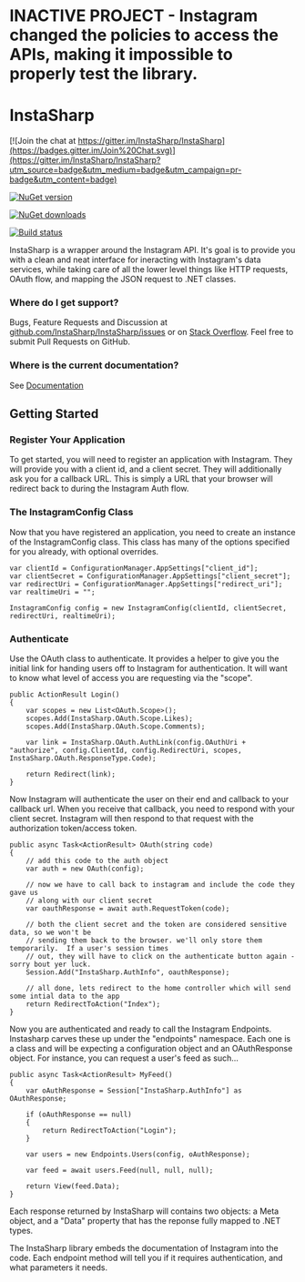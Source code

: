 # INACTIVE PROJECT - Instagram changed the policies to access the APIs, making it impossible to properly test the library.


# InstaSharp

[![Join the chat at https://gitter.im/InstaSharp/InstaSharp](https://badges.gitter.im/Join%20Chat.svg)](https://gitter.im/InstaSharp/InstaSharp?utm_source=badge&utm_medium=badge&utm_campaign=pr-badge&utm_content=badge)

[![NuGet version](https://img.shields.io/nuget/v/InstaSharp.svg)](https://www.nuget.org/packages/InstaSharp)

[![NuGet downloads](https://img.shields.io/nuget/dt/InstaSharp.svg)](https://www.nuget.org/packages/InstaSharp)

[![Build status](https://ci.appveyor.com/api/projects/status/ch334xwq15i9pcum)](https://ci.appveyor.com/project/Fujiy/instasharp)

InstaSharp is a wrapper around the Instagram API.  It's goal is to provide you with a clean and neat interface for ineracting with Instagram's data services, while taking care of all the lower level things like HTTP requests, OAuth flow, and mapping the JSON request to .NET classes.

### Where do I get support?

Bugs, Feature Requests and Discussion at [github.com/InstaSharp/InstaSharp/issues](https://github.com/InstaSharp/InstaSharp/issues) or on [Stack Overflow](http://stackoverflow.com/questions/tagged/instasharp). Feel free to submit Pull Requests on GitHub.

### Where is the current documentation?

See [Documentation](http://instasharp.github.io/InstaSharp/Documentation/index.html)

## Getting Started

### Register Your Application 
 
To get started, you will need to register an application with Instagram.  They will provide you with a client id, and a client secret.  They will additionally ask you for a callback URL. This is simply a URL that your browser will redirect back to during the Instagram Auth flow.

### The InstagramConfig Class

Now that you have registered an application, you need to create an instance of the InstagramConfig class.  This class has many of the options specified for you already, with optional overrides.

	var clientId = ConfigurationManager.AppSettings["client_id"];
	var clientSecret = ConfigurationManager.AppSettings["client_secret"];
	var redirectUri = ConfigurationManager.AppSettings["redirect_uri"];
	var realtimeUri = "";

	InstagramConfig config = new InstagramConfig(clientId, clientSecret, redirectUri, realtimeUri);

### Authenticate

Use the OAuth class to authenticate. It provides a helper to give you the initial link for handing users off to Instagram for authentication.  It will want to know what level of access you are requesting via the "scope".

    public ActionResult Login()
    {
        var scopes = new List<OAuth.Scope>();
        scopes.Add(InstaSharp.OAuth.Scope.Likes);
        scopes.Add(InstaSharp.OAuth.Scope.Comments);

        var link = InstaSharp.OAuth.AuthLink(config.OAuthUri + "authorize", config.ClientId, config.RedirectUri, scopes, InstaSharp.OAuth.ResponseType.Code);

        return Redirect(link);
    }

Now Instagram will authenticate the user on their end and callback to your callback url. When you receive that callback, you need to respond with your client secret. Instagram will then respond to that request with the authorization token/access token.

    public async Task<ActionResult> OAuth(string code)
    {
        // add this code to the auth object
        var auth = new OAuth(config);

        // now we have to call back to instagram and include the code they gave us
        // along with our client secret
        var oauthResponse = await auth.RequestToken(code);

        // both the client secret and the token are considered sensitive data, so we won't be
        // sending them back to the browser. we'll only store them temporarily.  If a user's session times
        // out, they will have to click on the authenticate button again - sorry bout yer luck.
        Session.Add("InstaSharp.AuthInfo", oauthResponse);

        // all done, lets redirect to the home controller which will send some intial data to the app
        return RedirectToAction("Index");
    }

Now you are authenticated and ready to call the Instagram Endpoints.  Instasharp carves these up under the "endpoints" namespace.  Each one is a class and will be expecting a configuration object and an OAuthResponse object.  For instance, you can request a user's feed as such...

    public async Task<ActionResult> MyFeed()
    {
        var oAuthResponse = Session["InstaSharp.AuthInfo"] as OAuthResponse;

        if (oAuthResponse == null)
        {
            return RedirectToAction("Login");
        }

        var users = new Endpoints.Users(config, oAuthResponse);

        var feed = await users.Feed(null, null, null);

        return View(feed.Data);
    }

Each response returned by InstaSharp will contains two objects: a Meta object, and a "Data" property that has the reponse fully mapped to .NET types.

The InstaSharp library embeds the documentation of Instagram into the code.  Each endpoint method will tell you if it requires authentication, and what parameters it needs.
